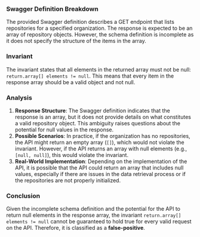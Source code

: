 ### Swagger Definition Breakdown
The provided Swagger definition describes a GET endpoint that lists repositories for a specified organization. The response is expected to be an array of repository objects. However, the schema definition is incomplete as it does not specify the structure of the items in the array. 

### Invariant
The invariant states that all elements in the returned array must not be null: `return.array[] elements != null`. This means that every item in the response array should be a valid object and not null.

### Analysis
1. **Response Structure**: The Swagger definition indicates that the response is an array, but it does not provide details on what constitutes a valid repository object. This ambiguity raises questions about the potential for null values in the response.
2. **Possible Scenarios**: In practice, if the organization has no repositories, the API might return an empty array (`[]`), which would not violate the invariant. However, if the API returns an array with null elements (e.g., `[null, null]`), this would violate the invariant.
3. **Real-World Implementation**: Depending on the implementation of the API, it is possible that the API could return an array that includes null values, especially if there are issues in the data retrieval process or if the repositories are not properly initialized.

### Conclusion
Given the incomplete schema definition and the potential for the API to return null elements in the response array, the invariant `return.array[] elements != null` cannot be guaranteed to hold true for every valid request on the API. Therefore, it is classified as a **false-positive**.
